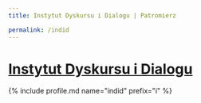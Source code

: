 ```yaml
---
title: Instytut Dyskursu i Dialogu | Patromierz

permalink: /indid
---
```


# [Instytut Dyskursu i Dialogu](https://patronite.pl/indid)

{% include profile.md name="indid" prefix="i" %}
